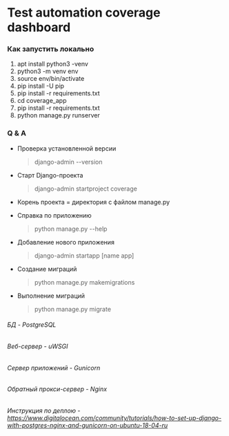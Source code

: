 # Test automation coverage dashboard

### Как запустить локально

1. apt install python3 -venv
2. python3 -m venv env
3. source env/bin/activate
4. pip install -U pip
5. pip install -r requirements.txt
6. cd coverage_app
7. pip install -r requirements.txt
10. python manage.py runserver

### Q & A
* Проверка установленной версии
  
  >django-admin --version   

* Старт Django-проекта

    >django-admin startproject coverage
* Корень проекта = директория с файлом manage.py

* Справка по приложению 

  >python manage.py --help

* Добавление нового приложения  
  > django-admin startapp [name app]
  > 
* Создание миграций
  >python manage.py makemigrations 
* Выполнение миграций
  >python manage.py migrate


###### БД - PostgreSQL

###### Веб-сервер - uWSGI

###### Сервер приложений - Gunicorn

###### Обратный прокси-сервер - Nginx

###### Инструкция по деплою - https://www.digitalocean.com/community/tutorials/how-to-set-up-django-with-postgres-nginx-and-gunicorn-on-ubuntu-18-04-ru
